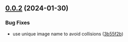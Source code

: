 ## [0.0.2](https://github.com/outoforbitdev/action-docker-test/compare/v0.0.1...v0.0.2) (2024-01-30)


### Bug Fixes

* use unique image name to avoid collisions ([3b55f2b](https://github.com/outoforbitdev/action-docker-test/commit/3b55f2b025a2fda85a02044276f4ad56fa783a73))
